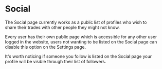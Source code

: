 # Social

The Social page currently works as a public list of profiles who wish to share
their trades with other people they might not know.

Every user has their own public page which is accessible for any other user
logged in the website, users not wanting to be listed on the Social page 
can disable this option on the Settings page.

It's worth noticing if someone you follow is listed on the Social page your
profile will be visible through their list of followers.